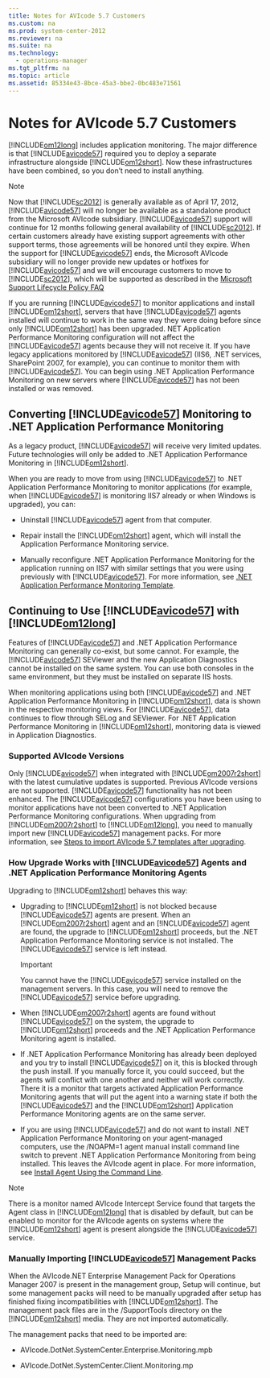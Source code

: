 ```yaml
---
title: Notes for AVIcode 5.7 Customers
ms.custom: na
ms.prod: system-center-2012
ms.reviewer: na
ms.suite: na
ms.technology: 
  - operations-manager
ms.tgt_pltfrm: na
ms.topic: article
ms.assetid: 85334e43-8bce-45a3-bbe2-0bc483e71561
---
```

# Notes for AVIcode 5.7 Customers
[!INCLUDE[om12long](Token/om12long_md.md)] includes application monitoring. The major difference is that [!INCLUDE[avicode57](Token/avicode57_md.md)] required you to deploy a separate infrastructure alongside [!INCLUDE[om12short](Token/om12short_md.md)]. Now these infrastructures have been combined, so you don’t need to install anything.

> [!NOTE]
> Now that [!INCLUDE[sc2012](Token/sc2012_md.md)] is generally available as of April 17, 2012, [!INCLUDE[avicode57](Token/avicode57_md.md)] will no longer be available as a standalone product from the Microsoft AVIcode subsidiary. [!INCLUDE[avicode57](Token/avicode57_md.md)] support will continue for 12 months following general availability of [!INCLUDE[sc2012](Token/sc2012_md.md)]. If certain customers already have existing support agreements with other support terms, those agreements will be honored until they expire. When the support for [!INCLUDE[avicode57](Token/avicode57_md.md)] ends, the Microsoft AVIcode subsidiary will no longer provide new updates or hotfixes for [!INCLUDE[avicode57](Token/avicode57_md.md)] and we will encourage customers to move to [!INCLUDE[sc2012](Token/sc2012_md.md)], which will be supported as described in the [Microsoft Support Lifecycle Policy FAQ](http://go.microsoft.com/fwlink/?LinkId=251881)

If you are running [!INCLUDE[avicode57](Token/avicode57_md.md)] to monitor applications and install [!INCLUDE[om12short](Token/om12short_md.md)], servers that have [!INCLUDE[avicode57](Token/avicode57_md.md)] agents installed will continue to work in the same way they were doing before since only [!INCLUDE[om12short](Token/om12short_md.md)] has been upgraded. NET Application Performance Monitoring configuration will not affect the [!INCLUDE[avicode57](Token/avicode57_md.md)] agents because they will not receive it. If you have legacy applications monitored by [!INCLUDE[avicode57](Token/avicode57_md.md)] \(IIS6, .NET services, SharePoint 2007, for example\), you can continue to monitor them with [!INCLUDE[avicode57](Token/avicode57_md.md)]. You can begin using .NET Application Performance Monitoring on new servers where [!INCLUDE[avicode57](Token/avicode57_md.md)] has not been installed or was removed.

## Converting [!INCLUDE[avicode57](Token/avicode57_md.md)] Monitoring to .NET Application Performance Monitoring
As a legacy product, [!INCLUDE[avicode57](Token/avicode57_md.md)] will receive very limited updates. Future technologies will only be added to .NET Application Performance Monitoring in [!INCLUDE[om12short](Token/om12short_md.md)].

When you are ready to move from using [!INCLUDE[avicode57](Token/avicode57_md.md)] to .NET Application Performance Monitoring to monitor applications \(for example, when [!INCLUDE[avicode57](Token/avicode57_md.md)] is monitoring IIS7 already or when Windows is upgraded\), you can:

-   Uninstall [!INCLUDE[avicode57](Token/avicode57_md.md)] agent from that computer.

-   Repair install the [!INCLUDE[om12short](Token/om12short_md.md)] agent, which will install the Application Performance Monitoring service.

-   Manually reconfigure .NET Application Performance Monitoring for the application running on IIS7 with similar settings that you were using previously with [!INCLUDE[avicode57](Token/avicode57_md.md)]. For more information, see [.NET Application Performance Monitoring Template](http://go.microsoft.com/fwlink/?LinkId=230647).

## Continuing to Use [!INCLUDE[avicode57](Token/avicode57_md.md)] with [!INCLUDE[om12long](Token/om12long_md.md)]
Features of [!INCLUDE[avicode57](Token/avicode57_md.md)] and .NET Application Performance Monitoring can generally co\-exist, but some cannot. For example, the [!INCLUDE[avicode57](Token/avicode57_md.md)] SEViewer and the new Application Diagnostics cannot be installed on the same system. You can use both consoles in the same environment, but they must be installed on separate IIS hosts.

When monitoring applications using both [!INCLUDE[avicode57](Token/avicode57_md.md)] and .NET Application Performance Monitoring in [!INCLUDE[om12short](Token/om12short_md.md)], data is shown in the respective monitoring views. For [!INCLUDE[avicode57](Token/avicode57_md.md)], data continues to flow through SELog and SEViewer. For .NET Application Performance Monitoring in [!INCLUDE[om12short](Token/om12short_md.md)], monitoring data is viewed in Application Diagnostics.

### Supported AVIcode Versions
Only [!INCLUDE[avicode57](Token/avicode57_md.md)] when integrated with [!INCLUDE[om2007r2short](Token/om2007r2short_md.md)] with the latest cumulative updates is supported. Previous AVIcode versions are not supported. [!INCLUDE[avicode57](Token/avicode57_md.md)] functionality has not been enhanced. The [!INCLUDE[avicode57](Token/avicode57_md.md)] configurations you have been using to monitor applications have not been converted to .NET Application Performance Monitoring configurations. When upgrading from [!INCLUDE[om2007r2short](Token/om2007r2short_md.md)] to [!INCLUDE[om12long](Token/om12long_md.md)], you need to manually import new [!INCLUDE[avicode57](Token/avicode57_md.md)] management packs. For more information, see [Steps to import AVIcode 5.7 templates after upgrading](http://go.microsoft.com/fwlink/?LinkID=230859).

### How Upgrade Works with [!INCLUDE[avicode57](Token/avicode57_md.md)] Agents and .NET Application Performance Monitoring Agents
Upgrading to [!INCLUDE[om12short](Token/om12short_md.md)] behaves this way:

-   Upgrading to [!INCLUDE[om12short](Token/om12short_md.md)] is not blocked because [!INCLUDE[avicode57](Token/avicode57_md.md)] agents are present. When an [!INCLUDE[om2007r2short](Token/om2007r2short_md.md)] agent and an [!INCLUDE[avicode57](Token/avicode57_md.md)] agent are found, the upgrade to [!INCLUDE[om12short](Token/om12short_md.md)] proceeds, but the .NET Application Performance Monitoring service is not installed. The [!INCLUDE[avicode57](Token/avicode57_md.md)] service is left instead.

    > [!IMPORTANT]
    > You cannot have the [!INCLUDE[avicode57](Token/avicode57_md.md)] service installed on the management servers. In this case, you will need to remove the [!INCLUDE[avicode57](Token/avicode57_md.md)] service before upgrading.

-   When [!INCLUDE[om2007r2short](Token/om2007r2short_md.md)] agents are found without [!INCLUDE[avicode57](Token/avicode57_md.md)] on the system, the upgrade to [!INCLUDE[om12short](Token/om12short_md.md)] proceeds and the .NET Application Performance Monitoring agent is installed.

-   If .NET Application Performance Monitoring has already been deployed and you try to install [!INCLUDE[avicode57](Token/avicode57_md.md)] on it, this is blocked through the push install. If you manually force it, you could succeed, but the agents will conflict with one another and neither will work correctly. There it is a monitor that targets activated Application Performance Monitoring agents that will put the agent into a warning state if both the [!INCLUDE[avicode57](Token/avicode57_md.md)] and the [!INCLUDE[om12short](Token/om12short_md.md)] Application Performance Monitoring agents are on the same server.

-   If you are using [!INCLUDE[avicode57](Token/avicode57_md.md)] and do not want to install .NET Application Performance Monitoring on your agent\-managed computers, use the \/NOAPM\=1 agent manual install command line switch to prevent .NET Application Performance Monitoring from being installed. This leaves the AVIcode agent in place. For more information, see [Install Agent Using the Command Line](Install-Agent-Using-the-Command-Line.md).

> [!NOTE]
> There is a monitor named AVIcode Intercept Service found that targets the Agent class in [!INCLUDE[om12long](Token/om12long_md.md)] that is disabled by default, but can be enabled to monitor for the AVIcode agents on systems where the [!INCLUDE[om12short](Token/om12short_md.md)] agent is present alongside the [!INCLUDE[avicode57](Token/avicode57_md.md)] service.

### Manually Importing [!INCLUDE[avicode57](Token/avicode57_md.md)] Management Packs
When the AVIcode.NET Enterprise Management Pack for Operations Manager 2007 is present in the management group, Setup will continue, but some management packs will need to be manually upgraded after setup has finished fixing incompatibilities with [!INCLUDE[om12short](Token/om12short_md.md)]. The management pack files are in the \/SupportTools directory on the [!INCLUDE[om12short](Token/om12short_md.md)] media. They are not imported automatically.

The management packs that need to be imported are:

-   AVIcode.DotNet.SystemCenter.Enterprise.Monitoring.mpb

-   AVIcode.DotNet.SystemCenter.Client.Monitoring.mp


